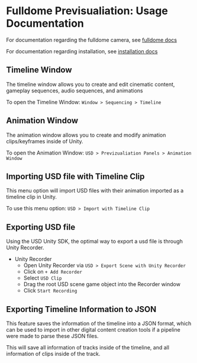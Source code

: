 # Fulldome Previsualiation: Usage Documentation
For documentation regarding the fulldome camera, see [fulldome docs](https://github.com/shdw9/fulldome_previz_plugin/blob/main/Documentation~/Fulldome.md)

For documentation regarding installation, see [installation docs](https://github.com/shdw9/fulldome_previz_plugin/blob/main/Documentation~/Installation.md)

## Timeline Window
The timeline window allows you to create and edit cinematic content, gameplay sequences, audio sequences, and animations

To open the Timeline Window:
`Window > Sequencing > Timeline`

## Animation Window
The animation window allows you to create and modify animation clips/keyframes inside of Unity.

To open the Animation Window:
`USD > Previzualiation Panels > Animation Window`

## Importing USD file with Timeline Clip
This menu option will import USD files with their animation imported as a timeline clip in Unity.

To use this menu option:
`USD > Import with Timeline Clip`

## Exporting USD file
 Using the USD Unity SDK, the optimal way to export a usd file is through Unity Recorder.
 
- Unity Recorder
  - Open Unity Recorder via `USD > Export Scene with Unity Recorder` 
  - Click on `+ Add Recorder`
  - Select `USD Clip`
  - Drag the root USD scene game object into the Recorder window
  - Click `Start Recording`

## Exporting Timeline Information to JSON
This feature saves the information of the timeline into a JSON format, which can be used to import in other digital content creation tools if a pipeline were made to parse these JSON files.

This will save all information of tracks inside of the timeline, and all information of clips inside of the track.
